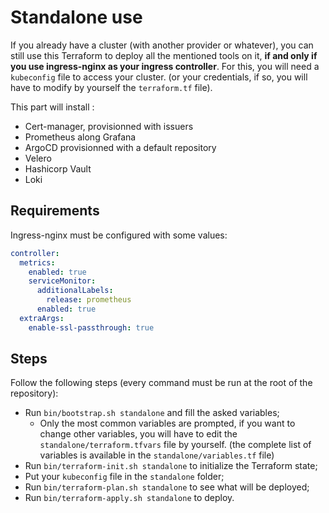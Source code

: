 # Standalone use

If you already have a cluster (with another provider or whatever), you can still use this Terraform to deploy all the mentioned tools on it, **if and only if you use ingress-nginx as your ingress controller**. For this, you will need a `kubeconfig` file to access your cluster. (or your credentials, if so, you will have to modify by yourself the `terraform.tf` file).

This part will install :

- Cert-manager, provisionned with issuers
- Prometheus along Grafana
- ArgoCD provisionned with a default repository
- Velero
- Hashicorp Vault
- Loki

## Requirements

Ingress-nginx must be configured with some values:

```yaml
controller:
  metrics:
    enabled: true
    serviceMonitor:
      additionalLabels:
        release: prometheus
      enabled: true
  extraArgs:
    enable-ssl-passthrough: true
```

## Steps

Follow the following steps (every command must be run at the root of the repository):

- Run `bin/bootstrap.sh standalone` and fill the asked variables;
  - Only the most common variables are prompted, if you want to change other variables, you will have to edit the `standalone/terraform.tfvars` file by yourself. (the complete list of variables is available in the `standalone/variables.tf` file)
- Run `bin/terraform-init.sh standalone` to initialize the Terraform state;
- Put your `kubeconfig` file in the `standalone` folder;
- Run `bin/terraform-plan.sh standalone` to see what will be deployed;
- Run `bin/terraform-apply.sh standalone` to deploy.
